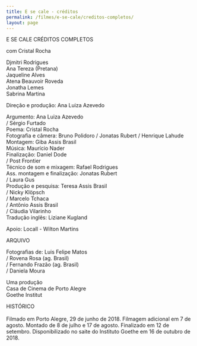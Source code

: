 ```yaml
---
title: E se cale - créditos
permalink: /filmes/e-se-cale/creditos-completos/
layout: page
---
```

E SE CALE
CRÉDITOS COMPLETOS

com
Cristal Rocha

Djmitri Rodrigues\
Ana Tereza (Pretana)\
Jaqueline Alves\
Atena Beauvoir Roveda\
Jonatha Lemes\
Sabrina Martina

Direção e produção: Ana Luiza Azevedo

Argumento: Ana Luiza Azevedo\
/ Sérgio Furtado\
Poema: Cristal Rocha\
Fotografia e câmera: Bruno Polidoro
/ Jonatas Rubert
/ Henrique Lahude\
Montagem: Giba Assis Brasil\
Música: Maurício Nader\
Finalização: Daniel Dode\
/ Post Frontier\
Técnico de som e mixagem: Rafael Rodrigues\
Ass. montagem e finalização: Jonatas Rubert\
/ Laura Gus\
Produção e pesquisa: Teresa Assis Brasil\
/ Nicky Klöpsch\
/ Marcelo Tchaca\
/ Antônio Assis Brasil\
/ Cláudia Vilarinho\
Tradução inglês: Liziane Kugland

Apoio: Locall - Wilton Martins

ARQUIVO

Fotografias de: Luis Felipe Matos\
/ Rovena Rosa (ag. Brasil)\
/ Fernando Frazão (ag. Brasil)\
/ Daniela Moura 

Uma produção\
Casa de Cinema de Porto Alegre\
Goethe Institut

HISTÓRICO\
\
Filmado em Porto Alegre, 29 de junho de 2018. Filmagem adicional em 7 de agosto. Montado de 8 de julho e 17 de agosto. Finalizado em 12 de setembro. Disponibilizado no saite do Instituto Goethe em 16 de outubro de 2018.